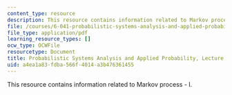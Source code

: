 ```yaml
---
content_type: resource
description: This resource contains information related to Markov process - I.
file: /courses/6-041-probabilistic-systems-analysis-and-applied-probability-fall-2010/a4ea1a83fdba566f4014a3b476361455_MIT6_041F10_L16.pdf
file_type: application/pdf
learning_resource_types: []
ocw_type: OCWFile
resourcetype: Document
title: Probabilistic Systems Analysis and Applied Probability, Lecture 16
uid: a4ea1a83-fdba-566f-4014-a3b476361455
---
```

This resource contains information related to Markov process - I.

